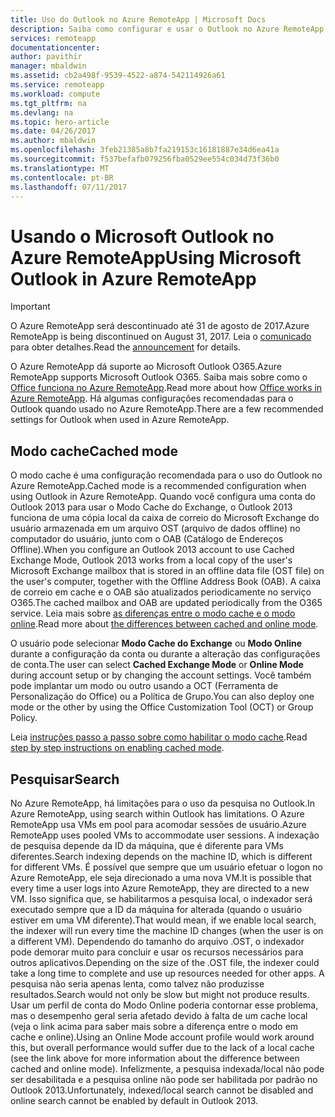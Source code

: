 ```yaml
---
title: Uso do Outlook no Azure RemoteApp | Microsoft Docs
description: Saiba como configurar e usar o Outlook no Azure RemoteApp | Microsoft Azure
services: remoteapp
documentationcenter: 
author: pavithir
manager: mbaldwin
ms.assetid: cb2a498f-9539-4522-a874-542114926a61
ms.service: remoteapp
ms.workload: compute
ms.tgt_pltfrm: na
ms.devlang: na
ms.topic: hero-article
ms.date: 04/26/2017
ms.author: mbaldwin
ms.openlocfilehash: 3feb21385a8b7fa219153c16181887e34d6ea41a
ms.sourcegitcommit: f537befafb079256fba0529ee554c034d73f36b0
ms.translationtype: MT
ms.contentlocale: pt-BR
ms.lasthandoff: 07/11/2017
---
```

# <a name="using-microsoft-outlook-in-azure-remoteapp"></a><span data-ttu-id="8f934-103">Usando o Microsoft Outlook no Azure RemoteApp</span><span class="sxs-lookup"><span data-stu-id="8f934-103">Using Microsoft Outlook in Azure RemoteApp</span></span>
> [!IMPORTANT]
> <span data-ttu-id="8f934-104">O Azure RemoteApp será descontinuado até 31 de agosto de 2017.</span><span class="sxs-lookup"><span data-stu-id="8f934-104">Azure RemoteApp is being discontinued on August 31, 2017.</span></span> <span data-ttu-id="8f934-105">Leia o [comunicado](https://go.microsoft.com/fwlink/?linkid=821148) para obter detalhes.</span><span class="sxs-lookup"><span data-stu-id="8f934-105">Read the [announcement](https://go.microsoft.com/fwlink/?linkid=821148) for details.</span></span>
> 
> 

<span data-ttu-id="8f934-106">O Azure RemoteApp dá suporte ao Microsoft Outlook O365.</span><span class="sxs-lookup"><span data-stu-id="8f934-106">Azure RemoteApp supports Microsoft Outlook O365.</span></span> <span data-ttu-id="8f934-107">Saiba mais sobre como o [Office funciona no Azure RemoteApp](remoteapp-officesubscription.md).</span><span class="sxs-lookup"><span data-stu-id="8f934-107">Read more about how [Office works in Azure RemoteApp](remoteapp-officesubscription.md).</span></span> <span data-ttu-id="8f934-108">Há algumas configurações recomendadas para o Outlook quando usado no Azure RemoteApp.</span><span class="sxs-lookup"><span data-stu-id="8f934-108">There are a few recommended settings for Outlook when used in Azure RemoteApp.</span></span>

## <a name="cached-mode"></a><span data-ttu-id="8f934-109">Modo cache</span><span class="sxs-lookup"><span data-stu-id="8f934-109">Cached mode</span></span>
<span data-ttu-id="8f934-110">O modo cache é uma configuração recomendada para o uso do Outlook no Azure RemoteApp.</span><span class="sxs-lookup"><span data-stu-id="8f934-110">Cached mode is a recommended configuration when using Outlook in Azure RemoteApp.</span></span> <span data-ttu-id="8f934-111">Quando você configura uma conta do Outlook 2013 para usar o Modo Cache do Exchange, o Outlook 2013 funciona de uma cópia local da caixa de correio do Microsoft Exchange do usuário armazenada em um arquivo OST (arquivo de dados offline) no computador do usuário, junto com o OAB (Catálogo de Endereços Offline).</span><span class="sxs-lookup"><span data-stu-id="8f934-111">When you configure an Outlook 2013 account to use Cached Exchange Mode, Outlook 2013 works from a local copy of the user's Microsoft Exchange mailbox that is stored in an offline data file (OST file) on the user's computer, together with the Offline Address Book (OAB).</span></span> <span data-ttu-id="8f934-112">A caixa de correio em cache e o OAB são atualizados periodicamente no serviço O365.</span><span class="sxs-lookup"><span data-stu-id="8f934-112">The cached mailbox and OAB are updated periodically from the O365 service.</span></span> <span data-ttu-id="8f934-113">Leia mais sobre [as diferenças entre o modo cache e o modo online](https://technet.microsoft.com/library/jj683103.aspx).</span><span class="sxs-lookup"><span data-stu-id="8f934-113">Read more about [the differences between cached and online mode](https://technet.microsoft.com/library/jj683103.aspx).</span></span>

<span data-ttu-id="8f934-114">O usuário pode selecionar **Modo Cache do Exchange** ou **Modo Online** durante a configuração da conta ou durante a alteração das configurações de conta.</span><span class="sxs-lookup"><span data-stu-id="8f934-114">The user can select **Cached Exchange Mode** or **Online Mode** during account setup or by changing the account settings.</span></span> <span data-ttu-id="8f934-115">Você também pode implantar um modo ou outro usando a OCT (Ferramenta de Personalização do Office) ou a Política de Grupo.</span><span class="sxs-lookup"><span data-stu-id="8f934-115">You can also deploy one mode or the other by using the Office Customization Tool (OCT) or Group Policy.</span></span>  

<span data-ttu-id="8f934-116">Leia [instruções passo a passo sobre como habilitar o modo cache](https://technet.microsoft.com/library/c6f4cad9-c918-420e-bab3-8b49e1885034#proc).</span><span class="sxs-lookup"><span data-stu-id="8f934-116">Read [step by step instructions on enabling cached mode](https://technet.microsoft.com/library/c6f4cad9-c918-420e-bab3-8b49e1885034#proc).</span></span>

## <a name="search"></a><span data-ttu-id="8f934-117">Pesquisar</span><span class="sxs-lookup"><span data-stu-id="8f934-117">Search</span></span>
<span data-ttu-id="8f934-118">No Azure RemoteApp, há limitações para o uso da pesquisa no Outlook.</span><span class="sxs-lookup"><span data-stu-id="8f934-118">In Azure RemoteApp, using search within Outlook has limitations.</span></span> <span data-ttu-id="8f934-119">O Azure RemoteApp usa VMs em pool para acomodar sessões de usuário.</span><span class="sxs-lookup"><span data-stu-id="8f934-119">Azure RemoteApp uses pooled VMs to accommodate user sessions.</span></span> <span data-ttu-id="8f934-120">A indexação de pesquisa depende da ID da máquina, que é diferente para VMs diferentes.</span><span class="sxs-lookup"><span data-stu-id="8f934-120">Search indexing depends on the machine ID, which is different for different VMs.</span></span> <span data-ttu-id="8f934-121">É possível que sempre que um usuário efetuar o logon no Azure RemoteApp, ele seja direcionado a uma nova VM.</span><span class="sxs-lookup"><span data-stu-id="8f934-121">It is possible that every time a user logs into Azure RemoteApp, they are directed to a new VM.</span></span> <span data-ttu-id="8f934-122">Isso significa que, se habilitarmos a pesquisa local, o indexador será executado sempre que a ID da máquina for alterada (quando o usuário estiver em uma VM diferente).</span><span class="sxs-lookup"><span data-stu-id="8f934-122">That would mean, if we enable local search, the indexer will run every time the machine ID changes (when the user is on a different VM).</span></span> <span data-ttu-id="8f934-123">Dependendo do tamanho do arquivo .OST, o indexador pode demorar muito para concluir e usar os recursos necessários para outros aplicativos.</span><span class="sxs-lookup"><span data-stu-id="8f934-123">Depending on the size of the .OST file, the indexer could take a long time to complete and use up resources needed for other apps.</span></span> <span data-ttu-id="8f934-124">A pesquisa não seria apenas lenta, como talvez não produzisse resultados.</span><span class="sxs-lookup"><span data-stu-id="8f934-124">Search would not only be slow but might not produce results.</span></span> <span data-ttu-id="8f934-125">Usar um perfil de conta do Modo Online poderia contornar esse problema, mas o desempenho geral seria afetado devido à falta de um cache local (veja o link acima para saber mais sobre a diferença entre o modo em cache e online).</span><span class="sxs-lookup"><span data-stu-id="8f934-125">Using an Online Mode account profile would work around this, but overall performance would suffer due to the lack of a local cache (see the link above for more information about the difference between cached and online mode).</span></span> <span data-ttu-id="8f934-126">Infelizmente, a pesquisa indexada/local não pode ser desabilitada e a pesquisa online não pode ser habilitada por padrão no Outlook 2013.</span><span class="sxs-lookup"><span data-stu-id="8f934-126">Unfortunately, indexed/local search cannot be disabled and online search cannot be enabled by default in Outlook 2013.</span></span>

